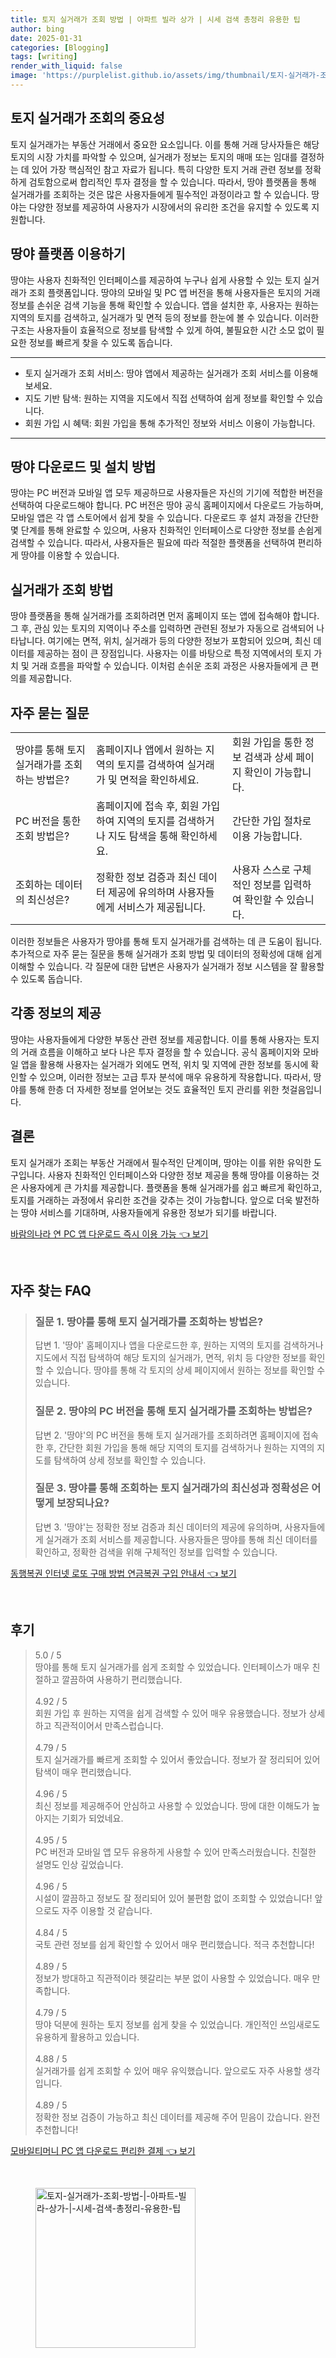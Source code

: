 ```yaml
---
title: 토지 실거래가 조회 방법 | 아파트 빌라 상가 | 시세 검색 총정리 유용한 팁
author: bing
date: 2025-01-31
categories: [Blogging]
tags: [writing]
render_with_liquid: false
image: 'https://purplelist.github.io/assets/img/thumbnail/토지-실거래가-조회-방법-|-아파트-빌라-상가-|-시세-검색-총정리-유용한-팁.webp'
---
```



<h2 id='토지 실거래가 조회란'>토지 실거래가 조회의 중요성</h2>

<p>토지 실거래가는 부동산 거래에서 중요한 요소입니다. 이를 통해 거래 당사자들은 해당 토지의 시장 가치를 파악할 수 있으며, 실거래가 정보는 토지의 매매 또는 임대를 결정하는 데 있어 가장 핵심적인 참고 자료가 됩니다. 특히 다양한 토지 거래 관련 정보를 정확하게 검토함으로써 합리적인 투자 결정을 할 수 있습니다. 따라서, 땅야 플랫폼을 통해 실거래가를 조회하는 것은 많은 사용자들에게 필수적인 과정이라고 할 수 있습니다. 땅야는 다양한 정보를 제공하여 사용자가 시장에서의 유리한 조건을 유지할 수 있도록 지원합니다. </p>

<h2 id='땅야 플랫폼 이용하기'>땅야 플랫폼 이용하기</h2>

<p>땅야는 사용자 친화적인 인터페이스를 제공하여 누구나 쉽게 사용할 수 있는 토지 실거래가 조회 플랫폼입니다. 땅야의 모바일 및 PC 앱 버전을 통해 사용자들은 토지의 거래 정보를 손쉬운 검색 기능을 통해 확인할 수 있습니다. 앱을 설치한 후, 사용자는 원하는 지역의 토지를 검색하고, 실거래가 및 면적 등의 정보를 한눈에 볼 수 있습니다. 이러한 구조는 사용자들이 효율적으로 정보를 탐색할 수 있게 하여, 불필요한 시간 소모 없이 필요한 정보를 빠르게 찾을 수 있도록 돕습니다.</p>

<hr />

<ul>
    <li>토지 실거래가 조회 서비스: 땅야 앱에서 제공하는 실거래가 조회 서비스를 이용해 보세요.</li>
    <li>지도 기반 탐색: 원하는 지역을 지도에서 직접 선택하여 쉽게 정보를 확인할 수 있습니다.</li>
    <li>회원 가입 시 혜택: 회원 가입을 통해 추가적인 정보와 서비스 이용이 가능합니다.</li>
</ul>

<hr />

<h2 id='땅야 다운로드 및 설치'>땅야 다운로드 및 설치 방법</h2>

<p>땅야는 PC 버전과 모바일 앱 모두 제공하므로 사용자들은 자신의 기기에 적합한 버전을 선택하여 다운로드해야 합니다. PC 버전은 땅야 공식 홈페이지에서 다운로드 가능하며, 모바일 앱은 각 앱 스토어에서 쉽게 찾을 수 있습니다. 다운로드 후 설치 과정을 간단한 몇 단계를 통해 완료할 수 있으며, 사용자 친화적인 인터페이스로 다양한 정보를 손쉽게 검색할 수 있습니다. 따라서, 사용자들은 필요에 따라 적절한 플랫폼을 선택하여 편리하게 땅야를 이용할 수 있습니다.</p>

<h2 id='실거래가 조회 방법'>실거래가 조회 방법</h2>

<p>땅야 플랫폼을 통해 실거래가를 조회하려면 먼저 홈페이지 또는 앱에 접속해야 합니다. 그 후, 관심 있는 토지의 지역이나 주소를 입력하면 관련된 정보가 자동으로 검색되어 나타납니다. 여기에는 면적, 위치, 실거래가 등의 다양한 정보가 포함되어 있으며, 최신 데이터를 제공하는 점이 큰 장점입니다. 사용자는 이를 바탕으로 특정 지역에서의 토지 가치 및 거래 흐름을 파악할 수 있습니다. 이처럼 손쉬운 조회 과정은 사용자들에게 큰 편의를 제공합니다.</p>

<h2 id='자주 묻는 질문'>자주 묻는 질문</h2>

<table>
    <tr>
        <td>땅야를 통해 토지 실거래가를 조회하는 방법은?</td>
        <td>홈페이지나 앱에서 원하는 지역의 토지를 검색하여 실거래가 및 면적을 확인하세요.</td>
        <td>회원 가입을 통한 정보 검색과 상세 페이지 확인이 가능합니다.</td>
    </tr>
    <tr>
        <td>PC 버전을 통한 조회 방법은?</td>
        <td>홈페이지에 접속 후, 회원 가입하여 지역의 토지를 검색하거나 지도 탐색을 통해 확인하세요.</td>
        <td>간단한 가입 절차로 이용 가능합니다.</td>
    </tr>
    <tr>
        <td>조회하는 데이터의 최신성은?</td>
        <td>정확한 정보 검증과 최신 데이터 제공에 유의하며 사용자들에게 서비스가 제공됩니다.</td>
        <td>사용자 스스로 구체적인 정보를 입력하여 확인할 수 있습니다.</td>
    </tr>
</table>

<p>이러한 정보들은 사용자가 땅야를 통해 토지 실거래가를 검색하는 데 큰 도움이 됩니다. 추가적으로 자주 묻는 질문을 통해 실거래가 조회 방법 및 데이터의 정확성에 대해 쉽게 이해할 수 있습니다. 각 질문에 대한 답변은 사용자가 실거래가 정보 시스템을 잘 활용할 수 있도록 돕습니다.</p>

<h2 id='각종 정보의 제공'>각종 정보의 제공</h2>

<p>땅야는 사용자들에게 다양한 부동산 관련 정보를 제공합니다. 이를 통해 사용자는 토지의 거래 흐름을 이해하고 보다 나은 투자 결정을 할 수 있습니다. 공식 홈페이지와 모바일 앱을 활용해 사용자는 실거래가 외에도 면적, 위치 및 지역에 관한 정보를 동시에 확인할 수 있으며, 이러한 정보는 고급 투자 분석에 매우 유용하게 작용합니다. 따라서, 땅야를 통해 한층 더 자세한 정보를 얻어보는 것도 효율적인 토지 관리를 위한 첫걸음입니다.</p>

<h2 id='결론'>결론</h2>

<p>토지 실거래가 조회는 부동산 거래에서 필수적인 단계이며, 땅야는 이를 위한 유익한 도구입니다. 사용자 친화적인 인터페이스와 다양한 정보 제공을 통해 땅야를 이용하는 것은 사용자에게 큰 가치를 제공합니다. 플랫폼을 통해 실거래가를 쉽고 빠르게 확인하고, 토지를 거래하는 과정에서 유리한 조건을 갖추는 것이 가능합니다. 앞으로 더욱 발전하는 땅야 서비스를 기대하며, 사용자들에게 유용한 정보가 되기를 바랍니다.</p>


<p><a class="click-button" title="바람의나라 연 PC 앱 다운로드 즉시 이용 가능" href="https://purplelist.github.io/posts/%EB%B0%94%EB%9E%8C%EC%9D%98%EB%82%98%EB%9D%BC-%EC%97%B0-PC-%EC%95%B1-%EB%8B%A4%EC%9A%B4%EB%A1%9C%EB%93%9C-%EC%A6%89%EC%8B%9C-%EC%9D%B4%EC%9A%A9-%EA%B0%80%EB%8A%A5/" rel="dofollow">바람의나라 연 PC 앱 다운로드 즉시 이용 가능 👈 보기</a></p><br>
<h2 id='자주_찾는_FAQ'>자주 찾는 FAQ</h2>
<div itemscope="" itemtype="https://schema.org/FAQPage"> 
<blockquote> 
<div itemscope="" itemprop="mainEntity" itemtype="https://schema.org/Question"> 
<h3 itemprop="name">질문 1. 땅야를 통해 토지 실거래가를 조회하는 방법은?</h3> 
<div itemscope="" itemprop="acceptedAnswer" itemtype="https://schema.org/Answer"> 
<span itemprop="text"> 
<p>답변 1. '땅야' 홈페이지나 앱을 다운로드한 후, 원하는 지역의 토지를 검색하거나 지도에서 직접 탐색하여 해당 토지의 실거래가, 면적, 위치 등 다양한 정보를 확인할 수 있습니다. 땅야를 통해 각 토지의 상세 페이지에서 원하는 정보를 확인할 수 있습니다.</p> 
</span> 
</div> 
</div> 

<div itemscope="" itemprop="mainEntity" itemtype="https://schema.org/Question"> 
<h3 itemprop="name">질문 2. 땅야의 PC 버전을 통해 토지 실거래가를 조회하는 방법은?</h3> 
<div itemscope="" itemprop="acceptedAnswer" itemtype="https://schema.org/Answer"> 
<span itemprop="text"> 
<p>답변 2. '땅야'의 PC 버전을 통해 토지 실거래가를 조회하려면 홈페이지에 접속한 후, 간단한 회원 가입을 통해 해당 지역의 토지를 검색하거나 원하는 지역의 지도를 탐색하여 상세 정보를 확인할 수 있습니다.</p> 
</span> 
</div> 
</div> 

<div itemscope="" itemprop="mainEntity" itemtype="https://schema.org/Question"> 
<h3 itemprop="name">질문 3. 땅야를 통해 조회하는 토지 실거래가의 최신성과 정확성은 어떻게 보장되나요?</h3> 
<div itemscope="" itemprop="acceptedAnswer" itemtype="https://schema.org/Answer"> 
<span itemprop="text"> 
<p>답변 3. '땅야'는 정확한 정보 검증과 최신 데이터의 제공에 유의하며, 사용자들에게 실거래가 조회 서비스를 제공합니다. 사용자들은 땅야를 통해 최신 데이터를 확인하고, 정확한 검색을 위해 구체적인 정보를 입력할 수 있습니다.</p> 
</span> 
</div> 
</div> 
</blockquote> 
</div>
<p><a class="click-button" title="동행복권 인터넷 로또 구매 방법 연금복권 구입 안내서" href="https://purplelist.github.io/posts/%EB%8F%99%ED%96%89%EB%B3%B5%EA%B6%8C-%EC%9D%B8%ED%84%B0%EB%84%B7-%EB%A1%9C%EB%98%90-%EA%B5%AC%EB%A7%A4-%EB%B0%A9%EB%B2%95-%EC%97%B0%EA%B8%88%EB%B3%B5%EA%B6%8C-%EA%B5%AC%EC%9E%85-%EC%95%88%EB%82%B4%EC%84%9C/" rel="dofollow">동행복권 인터넷 로또 구매 방법 연금복권 구입 안내서 👈 보기</a></p><br>
<h2 id='후기'>후기</h2>
<div itemscope itemtype="https://schema.org/Product">
  <blockquote>
  <div itemprop="review" itemscope itemtype="https://schema.org/Review">
      <div itemprop="reviewRating" itemscope itemtype="https://schema.org/Rating"> <span itemprop="ratingValue">5.0</span> / <span itemprop="bestRating">5</span> </div>
      <span itemprop="reviewBody">땅야를 통해 토지 실거래가를 쉽게 조회할 수 있었습니다. 인터페이스가 매우 친절하고 깔끔하여 사용하기 편리했습니다.</span>
  </div>
  <br>
  <div itemprop="review" itemscope itemtype="https://schema.org/Review">
      <div itemprop="reviewRating" itemscope itemtype="https://schema.org/Rating"> <span itemprop="ratingValue">4.92</span> / <span itemprop="bestRating">5</span> </div>
      <span itemprop="reviewBody">회원 가입 후 원하는 지역을 쉽게 검색할 수 있어 매우 유용했습니다. 정보가 상세하고 직관적이어서 만족스럽습니다.</span>
  </div>
  <br>
  <div itemprop="review" itemscope itemtype="https://schema.org/Review">
      <div itemprop="reviewRating" itemscope itemtype="https://schema.org/Rating"> <span itemprop="ratingValue">4.79</span> / <span itemprop="bestRating">5</span> </div>
      <span itemprop="reviewBody">토지 실거래가를 빠르게 조회할 수 있어서 좋았습니다. 정보가 잘 정리되어 있어 탐색이 매우 편리했습니다.</span>
  </div>
  <br>
  <div itemprop="review" itemscope itemtype="https://schema.org/Review">
      <div itemprop="reviewRating" itemscope itemtype="https://schema.org/Rating"> <span itemprop="ratingValue">4.96</span> / <span itemprop="bestRating">5</span> </div>
      <span itemprop="reviewBody">최신 정보를 제공해주어 안심하고 사용할 수 있었습니다. 땅에 대한 이해도가 높아지는 기회가 되었네요.</span>
  </div>
  <br>
  <div itemprop="review" itemscope itemtype="https://schema.org/Review">
      <div itemprop="reviewRating" itemscope itemtype="https://schema.org/Rating"> <span itemprop="ratingValue">4.95</span> / <span itemprop="bestRating">5</span> </div>
      <span itemprop="reviewBody">PC 버전과 모바일 앱 모두 유용하게 사용할 수 있어 만족스러웠습니다. 친절한 설명도 인상 깊었습니다.</span>
  </div>
  <br>
  <div itemprop="review" itemscope itemtype="https://schema.org/Review">
      <div itemprop="reviewRating" itemscope itemtype="https://schema.org/Rating"> <span itemprop="ratingValue">4.96</span> / <span itemprop="bestRating">5</span> </div>
      <span itemprop="reviewBody">시설이 깔끔하고 정보도 잘 정리되어 있어 불편함 없이 조회할 수 있었습니다! 앞으로도 자주 이용할 것 같습니다.</span>
  </div>
  <br>
  <div itemprop="review" itemscope itemtype="https://schema.org/Review">
      <div itemprop="reviewRating" itemscope itemtype="https://schema.org/Rating"> <span itemprop="ratingValue">4.84</span> / <span itemprop="bestRating">5</span> </div>
      <span itemprop="reviewBody">국토 관련 정보를 쉽게 확인할 수 있어서 매우 편리했습니다. 적극 추천합니다!</span>
  </div>
  <br>
  <div itemprop="review" itemscope itemtype="https://schema.org/Review">
      <div itemprop="reviewRating" itemscope itemtype="https://schema.org/Rating"> <span itemprop="ratingValue">4.89</span> / <span itemprop="bestRating">5</span> </div>
      <span itemprop="reviewBody">정보가 방대하고 직관적이라 헷갈리는 부분 없이 사용할 수 있었습니다. 매우 만족합니다.</span>
  </div>
  <br>
  <div itemprop="review" itemscope itemtype="https://schema.org/Review">
      <div itemprop="reviewRating" itemscope itemtype="https://schema.org/Rating"> <span itemprop="ratingValue">4.79</span> / <span itemprop="bestRating">5</span> </div>
      <span itemprop="reviewBody">땅야 덕분에 원하는 토지 정보를 쉽게 찾을 수 있었습니다. 개인적인 쓰임새로도 유용하게 활용하고 있습니다.</span>
  </div>
  <br>
  <div itemprop="review" itemscope itemtype="https://schema.org/Review">
      <div itemprop="reviewRating" itemscope itemtype="https://schema.org/Rating"> <span itemprop="ratingValue">4.88</span> / <span itemprop="bestRating">5</span> </div>
      <span itemprop="reviewBody">실거래가를 쉽게 조회할 수 있어 매우 유익했습니다. 앞으로도 자주 사용할 생각입니다.</span>
  </div>
  <br>
  <div itemprop="review" itemscope itemtype="https://schema.org/Review">
      <div itemprop="reviewRating" itemscope itemtype="https://schema.org/Rating"> <span itemprop="ratingValue">4.89</span> / <span itemprop="bestRating">5</span> </div>
      <span itemprop="reviewBody">정확한 정보 검증이 가능하고 최신 데이터를 제공해 주어 믿음이 갔습니다. 완전 추천합니다!</span>
  </div>
  </blockquote>
</div>
<p><a class="click-button" title="모바일티머니 PC 앱 다운로드 편리한 결제" href="https://purplelist.github.io/posts/%EB%AA%A8%EB%B0%94%EC%9D%BC%ED%8B%B0%EB%A8%B8%EB%8B%88-PC-%EC%95%B1-%EB%8B%A4%EC%9A%B4%EB%A1%9C%EB%93%9C-%ED%8E%B8%EB%A6%AC%ED%95%9C-%EA%B2%B0%EC%A0%9C/" rel="dofollow">모바일티머니 PC 앱 다운로드 편리한 결제 👈 보기</a></p><br>
<figure class="image"><img src="https://purplelist.github.io/assets/img/thumbnail/토지-실거래가-조회-방법-|-아파트-빌라-상가-|-시세-검색-총정리-유용한-팁.webp" alt="토지-실거래가-조회-방법-|-아파트-빌라-상가-|-시세-검색-총정리-유용한-팁" width="256" height="256"></figure>